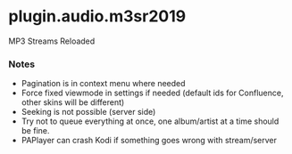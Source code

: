 
# plugin.audio.m3sr2019

MP3 Streams Reloaded

### Notes
  * Pagination is in context menu where needed
  * Force fixed viewmode in settings if needed (default ids for Confluence, other skins will be different)
  * Seeking is not possible (server side)
  * Try not to queue everything at once, one album/artist at a time should be fine.
  * PAPlayer can crash Kodi if something goes wrong with stream/server



